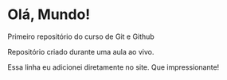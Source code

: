 # Olá, Mundo!
 Primeiro repositório do curso de Git e Github

 Repositório criado durante uma aula ao vivo.

Essa linha eu adicionei diretamente no site. Que impressionante!
